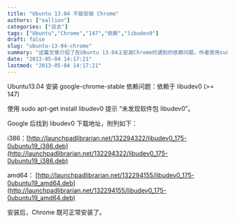 ```yaml
---
title: "Ubuntu 13.04 不能安装 Chrome"
authors: ["eallion"]
categories: ["日志"]
tags: ["Ubuntu","Chrome","147","依赖","libudev0"]
draft: false
slug: "ubuntu-13-04-chrome"
summary: "这篇文章介绍了在Ubuntu 13.04上安装Chrome时遇到的依赖问题。作者使用sudo apt-get install libudev0命令来安装所需的libudev0软件包，但系统提示找不到此软件包。作者在Google上找到了libudev0的下载地址，并提供了i386和amd64两个版本的下载链接。安装完libudev0后，Chrome就可以正常安装了。"
date: "2013-05-04 14:17:21"
lastmod: "2013-05-04 14:17:21"
---
```


Ubuntu13.04 安装 google-chrome-stable 依赖问题：依赖于 libudev0 (>= 147)

使用 sudo apt-get install libudev0 提示 “未发现软件包 libudev0”。

Google 后找到 libudev0 下载地址，附列如下：

i386：[http://launchpadlibrarian.net/132294322/libudev0_175-0ubuntu19_i386.deb](http://launchpadlibrarian.net/132294322/libudev0_175-0ubuntu19_i386.deb)

amd64： [http://launchpadlibrarian.net/132294155/libudev0_175-0ubuntu19_amd64.deb](http://launchpadlibrarian.net/132294155/libudev0_175-0ubuntu19_amd64.deb)

安装后，Chrome 既可正常安装了。
